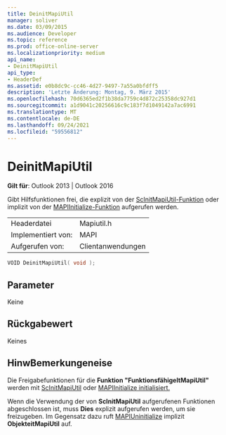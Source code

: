 ```yaml
---
title: DeinitMapiUtil
manager: soliver
ms.date: 03/09/2015
ms.audience: Developer
ms.topic: reference
ms.prod: office-online-server
ms.localizationpriority: medium
api_name:
- DeinitMapiUtil
api_type:
- HeaderDef
ms.assetid: e0b8dc9c-cc46-4d27-9497-7a55a0bfdff5
description: 'Letzte Änderung: Montag, 9. März 2015'
ms.openlocfilehash: 70d6365ed2f1b38da7759c4d872c25358dc927d1
ms.sourcegitcommit: a1d9041c20256616c9c183f7d1049142a7ac6991
ms.translationtype: MT
ms.contentlocale: de-DE
ms.lasthandoff: 09/24/2021
ms.locfileid: "59556812"
---
```

# <a name="deinitmapiutil"></a>DeinitMapiUtil

  
  
**Gilt für**: Outlook 2013 | Outlook 2016 
  
Gibt Hilfsfunktionen frei, die explizit von der [ScInitMapiUtil-Funktion](scinitmapiutil.md) oder implizit von der [MAPIInitialize-Funktion](mapiinitialize.md) aufgerufen werden. 
  
|||
|:-----|:-----|
|Headerdatei  <br/> |Mapiutil.h  <br/> |
|Implementiert von:  <br/> |MAPI  <br/> |
|Aufgerufen von:  <br/> |Clientanwendungen  <br/> |
   
```cpp
VOID DeinitMapiUtil( void );
```

## <a name="parameters"></a>Parameter

Keine 
  
## <a name="return-value"></a>Rückgabewert

Keines 
  
## <a name="remarks"></a>HinwBemerkungeneise

Die Freigabefunktionen für die **Funktion "FunktionsfähigeItMapiUtil"** werden mit [ScInitMapiUtil](scinitmapiutil.md) oder [MAPIInitialize initialisiert.](mapiinitialize.md) 
  
Wenn die Verwendung der von **ScInitMapiUtil** aufgerufenen Funktionen abgeschlossen ist, muss **Dies** explizit aufgerufen werden, um sie freizugeben. Im Gegensatz dazu ruft [MAPIUninitialize](mapiuninitialize.md) implizit **ObjekteitMapiUtil** auf. 
  

